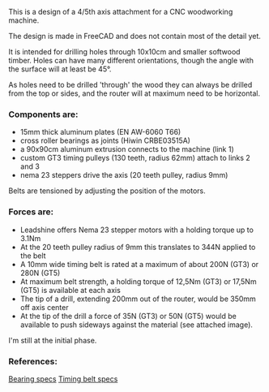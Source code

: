 This is a design of a 4/5th axis attachment for a CNC woodworking machine.

The design is made in FreeCAD and does not contain most of the detail yet.

It is intended for drilling holes through 10x10cm and smaller softwood timber. Holes can have many different orientations, though the angle with the surface will at least be 45°.

As holes need to be drilled 'through' the wood they can always be drilled from the top or sides, and the router will at maximum need to be horizontal.

### Components are:

* 15mm thick aluminum plates (EN AW-6060 T66)
* cross roller bearings as joints (Hiwin CRBE03515A) 
* a 90x90cm aluminum extrusion connects to the machine (link 1)
* custom GT3 timing pulleys (130 teeth, radius 62mm) attach to links 2 and 3
* nema 23 steppers drive the axis (20 teeth pulley, radius 9mm)

Belts are tensioned by adjusting the position of the motors.

### Forces are: 

* Leadshine offers Nema 23 stepper motors with a holding torque up to 3.1Nm 
* At the 20 teeth pulley radius of 9mm this translates to 344N applied to the belt
* A 10mm wide timing belt is rated at a maximum of about 200N (GT3) or 280N (GT5) 
* At maximum belt strength, a holding torque of 12,5Nm (GT3) or 17,5Nm (GT5) is available at each axis  
* The tip of a drill, extending 200mm out of the router, would be 350mm off axis center
* At the tip of the drill a force of 35N (GT3) or 50N (GT5) would be available to push sideways against the material (see attached image).

I'm still at the initial phase.

### References:

[Bearing specs](https://www.hiwin.hu/en/Produktfinder_Detail_2/Bearings/Crossed_roller_bearings/CRBE/20591)
[Timing belt specs](https://www.electric-skateboard.builders/t/why-dont-people-use-gt3-pulleys-and-belts/71058)
